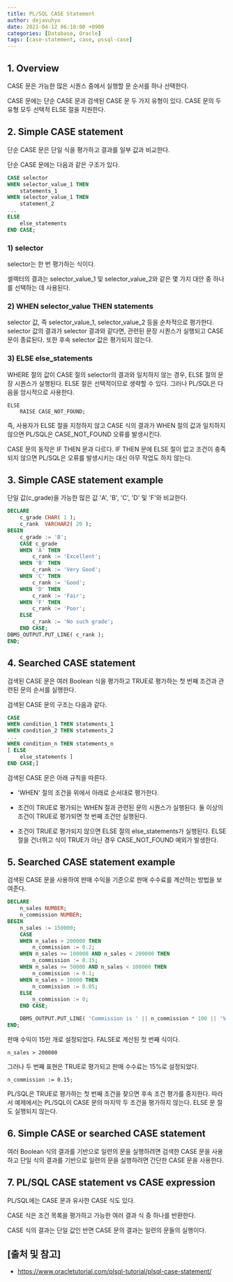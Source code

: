```yaml
---
title: PL/SQL CASE Statement
author: dejavuhyo
date: 2021-04-12 06:10:00 +0900
categories: [Database, Oracle]
tags: [case-statement, case, pssql-case]
---
```


## 1. Overview
CASE 문은 가능한 많은 시퀀스 중에서 실행할 문 순서를 하나 선택한다.

CASE 문에는 단순 CASE 문과 검색된 CASE 문 두 가지 유형이 있다. CASE 문의 두 유형 모두 선택적 ELSE 절을 지원한다.

## 2. Simple CASE statement
단순 CASE 문은 단일 식을 평가하고 결과를 일부 값과 비교한다.

단순 CASE 문에는 다음과 같은 구조가 있다.

```sql
CASE selector
WHEN selector_value_1 THEN
    statements_1
WHEN selector_value_1 THEN
    statement_2
...
ELSE
    else_statements
END CASE;
```

### 1) selector
selector는 한 번 평가하는 식이다.

셀렉터의 결과는 selector_value_1 및 selector_value_2와 같은 몇 가지 대안 중 하나를 선택하는 데 사용된다.

### 2) WHEN selector_value THEN statements
selector 값, 즉 selector_value_1, selector_value_2 등을 순차적으로 평가한다. selector 값의 결과가 selector 결과와 같다면, 관련된 문장 시퀀스가 실행되고 CASE 문이 종료된다. 또한 후속 selector 값은 평가되지 않는다.

### 3) ELSE else_statements
WHERE 절의 값이 CASE 절의 selector의 결과와 일치하지 않는 경우, ELSE 절의 문장 시퀀스가 실행된다.
ELSE 절은 선택적이므로 생략할 수 있다. 그러나 PL/SQL은 다음을 암시적으로 사용한다.

```text
ELSE
    RAISE CASE_NOT_FOUND;
```

즉, 사용자가 ELSE 절을 지정하지 않고 CASE 식의 결과가 WHEN 절의 값과 일치하지 않으면 PL/SQL은 CASE_NOT_FOUND 오류를 발생시킨다.

CASE 문의 동작은 IF THEN 문과 다르다. IF THEN 문에 ELSE 절이 없고 조건이 충족되지 않으면 PL/SQL은 오류를 발생시키는 대신 아무 작업도 하지 않는다.

## 3. Simple CASE statement example
단일 값(c_grade)을 가능한 많은 값 'A', 'B', 'C', 'D' 및 'F'와 비교한다.

```sql
DECLARE
    c_grade CHAR( 1 );
    c_rank  VARCHAR2( 20 );
BEGIN
    c_grade := 'B';
    CASE c_grade
    WHEN 'A' THEN
        c_rank := 'Excellent';
    WHEN 'B' THEN
        c_rank := 'Very Good';
    WHEN 'C' THEN
        c_rank := 'Good';
    WHEN 'D' THEN
        c_rank := 'Fair';
    WHEN 'F' THEN
        c_rank := 'Poor';
    ELSE
        c_rank := 'No such grade';
    END CASE;
DBMS_OUTPUT.PUT_LINE( c_rank );
END;
```

## 4. Searched CASE statement
검색된 CASE 문은 여러 Boolean 식을 평가하고 TRUE로 평가하는 첫 번째 조건과 관련된 문의 순서를 실행한다.

검색된 CASE 문의 구조는 다음과 같다.

```sql
CASE
WHEN condition_1 THEN statements_1
WHEN condition_2 THEN statements_2
...
WHEN condition_n THEN statements_n
[ ELSE
    else_statements ]
END CASE;]
```

검색된 CASE 문은 아래 규칙을 따른다.

* 'WHEN' 절의 조건을 위에서 아래로 순서대로 평가한다.

* 조건이 TRUE로 평가되는 WHEN 절과 관련된 문의 시퀀스가 실행된다. 둘 이상의 조건이 TRUE로 평가되면 첫 번째 조건만 실행된다.

* 조건이 TRUE로 평가되지 않으면 ELSE 절의 else_statements가 실행된다. ELSE 절을 건너뛰고 식이 TRUE가 아닌 경우 CASE_NOT_FOUND 예외가 발생한다.

## 5. Searched CASE statement example
검색된 CASE 문을 사용하여 판매 수익을 기준으로 판매 수수료를 계산하는 방법을 보여준다.

```sql
DECLARE
    n_sales NUMBER;
    n_commission NUMBER;
BEGIN
    n_sales := 150000;
    CASE
    WHEN n_sales > 200000 THEN
        n_commission := 0.2;
    WHEN n_sales >= 100000 AND n_sales < 200000 THEN
        n_commission := 0.15;
    WHEN n_sales >= 50000 AND n_sales < 100000 THEN
        n_commission := 0.1;
    WHEN n_sales > 30000 THEN
        n_commission := 0.05;
    ELSE
        n_commission := 0;
    END CASE;

    DBMS_OUTPUT.PUT_LINE( 'Commission is ' || n_commission * 100 || '%' );
END;
```

판매 수익이 15만 개로 설정되었다. FALSE로 계산된 첫 번째 식이다.

```text
n_sales > 200000
```

그러나 두 번째 표현은 TRUE로 평가되고 판매 수수료는 15%로 설정되었다.

```text
n_commission := 0.15;
```

PL/SQL은 TRUE로 평가하는 첫 번째 조건을 찾으면 후속 조건 평가를 중지한다. 따라서 예제에서는 PL/SQL이 CASE 문의 마지막 두 조건을 평가하지 않는다. ELSE 문 절도 실행되지 않는다.

## 6. Simple CASE or searched CASE statement
여러 Boolean 식의 결과를 기반으로 일련의 문을 실행하려면 검색한 CASE 문을 사용하고 단일 식의 결과를 기반으로 일련의 문을 실행하려면 간단한 CASE 문을 사용한다.

## 7. PL/SQL CASE statement vs CASE expression
PL/SQL에는 CASE 문과 유사한 CASE 식도 있다.

CASE 식은 조건 목록을 평가하고 가능한 여러 결과 식 중 하나를 반환한다.

CASE 식의 결과는 단일 값인 반면 CASE 문의 결과는 일련의 문들의 실행이다.

## [출처 및 참고]
* <https://www.oracletutorial.com/plsql-tutorial/plsql-case-statement/>
